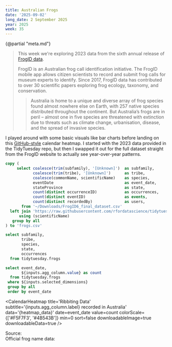 ```yaml
---
title: Australian Frogs
date: '2025-09-02'
long_date: 2 September 2025
year: 2025
week: 35
---
```


{@partial "meta.md"}

> This week we're exploring 2023 data from the sixth annual release of [FrogID data](https://www.frogid.net.au/explore).
>
> FrogID is an Australian frog call identification initiative. The FrogID mobile app allows citizen scientists to record and submit frog calls for museum experts to identify. Since 2017, FrogID data has contributed to over 30 scientific papers exploring frog ecology, taxonomy, and conservation.
>
> > Australia is home to a unique and diverse array of frog species found almost nowhere else on Earth, with 257 native species distributed throughout the continent. But Australia’s frogs are in peril – almost one in five species are threatened with extinction due to threats such as climate change, urbanisation, disease, and the spread of invasive species.

I played around with some basic visuals like bar charts before landing on this [GitHub-style](https://github.com/slunsford) calendar heatmap. I started with the 2023 data provided in the TidyTuesday repo, but then I swapped it out for the full dataset straight from the FrogID website to actually see year-over-year patterns.

```sql
copy (
     select coalesce(trim(subfamily), '[Unknown]')  as subfamily,
            coalesce(trim(tribe), '[Unknown]')      as tribe,
            coalesce(commonName, scientificName)    as species,
            eventDate                               as event_date,
            stateProvince                           as state,
            count(distinct occurrenceID)            as occurrences,
            count(distinct eventID)                 as events,
            count(distinct recordedBy)              as users,
       from '~/Downloads/FrogID6_final_dataset.csv'
  left join 'https://raw.githubusercontent.com/rfordatascience/tidytuesday/main/data/2025/2025-09-02/frog_names.csv'
      using (scientificName)
   group by all
) to 'frogs.csv'
```

```sql dimensions
select subfamily,
       tribe,
       species,
       state,
       occurrences
  from tidytuesday.frogs
```

<DimensionGrid data={dimensions}
  name="selected_dimensions"
  metric="sum(occurrences)"
/>

<Dropdown title=Count name=agg_column defaultValue="count(distinct species)">
    <DropdownOption valueLabel="Daily frog calls" value="sum(occurrences)" />
    <DropdownOption valueLabel="FrogID submissions" value="sum(events)" />
    <DropdownOption valueLabel="FrogID users" value="sum(users)" />
    <DropdownOption valueLabel="Unique frog species" value="count(distinct species)" />
</Dropdown>

```sql heatmap_data
select event_date,
       ${inputs.agg_column.value} as count
  from tidytuesday.frogs
 where ${inputs.selected_dimensions}
 group by all
 order by event_date
```

<CalendarHeatmap
  title='Ribbiting Data'
  subtitle='{inputs.agg_column.label} recorded in Australia'
  data='{heatmap_data}'
  date=event_date
  value=count
  colorScale={['#F5F7F3', '#4B543B']}
  min=0
  sort=false
  downloadableImage=true
  downloadableData=true
/>

<Note>
Source: <Link label='FrogID dataset 6.0' url='https://www.frogid.net.au/explore' /> <Info description='Full dataset from 10 Nov 2017 to 9 Nov 2023' /> <br>
Official frog name data: <Link label='Australian Society of Herpetologists Official List of Australian Species (2025)' url='http://www.australiansocietyofherpetologists.org/ash-official-list-of-australian-species' />
</Note>
